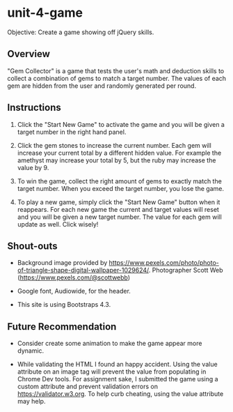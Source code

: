 # unit-4-game
Objective: Create a game showing off jQuery skills.


## Overview
"Gem Collector" is a game that tests the user's math and deduction skills to collect a combination of gems to match a target number. The values of each gem are hidden from the user and randomly generated per round.


## Instructions
1. Click the "Start New Game" to activate the game and you will be given a target number in the right hand panel.

2. Click the gem stones to increase the current number. Each gem will increase your current total by a different hidden value. For example the amethyst may increase your total by 5, but the ruby may increase the value by 9.

3. To win the game, collect the right amount of gems to exactly match the target number. When you exceed the target number, you lose the game. 

4. To play a new game, simply click the "Start New Game" button when it reappears. For each new game the current and target values will reset and you will be given a new target number. The value for each gem will update as well. Click wisely!


## Shout-outs
* Background image provided by https://www.pexels.com/photo/photo-of-triangle-shape-digital-wallpaper-1029624/. Photographer Scott Web (https://www.pexels.com/@scottwebb)

* Google font, Audiowide, for the header.

* This site is using Bootstraps 4.3.


## Future Recommendation
* Consider create some animation to make the game appear more dynamic. 

* While validating the HTML I found an happy accident. Using the value attribute on an image tag will prevent the value from populating in Chrome Dev tools. For assignment sake, I submitted the game using a custom attribute and prevent validation errors on https://validator.w3.org. To help curb cheating, using the value attribute may help.



